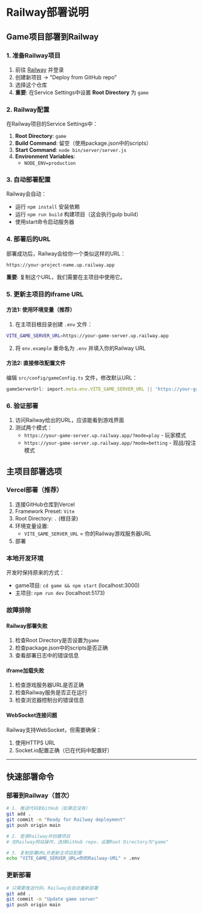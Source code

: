# Railway部署说明

## Game项目部署到Railway

### 1. 准备Railway项目
1. 前往 [Railway](https://railway.app/) 并登录
2. 创建新项目 -> "Deploy from GitHub repo"
3. 选择这个仓库
4. **重要**: 在Service Settings中设置 **Root Directory** 为 `game`

### 2. Railway配置
在Railway项目的Service Settings中：

1. **Root Directory**: `game`
2. **Build Command**: 留空（使用package.json中的scripts）
3. **Start Command**: `node bin/server/server.js`
4. **Environment Variables**: 
   - `NODE_ENV=production`

### 3. 自动部署配置
Railway会自动：
- 运行 `npm install` 安装依赖
- 运行 `npm run build` 构建项目（这会执行gulp build）
- 使用start命令启动服务器

### 4. 部署后的URL
部署成功后，Railway会给你一个类似这样的URL：
```
https://your-project-name.up.railway.app
```

**重要**: 复制这个URL，我们需要在主项目中使用它。

### 5. 更新主项目的iframe URL

#### 方法1: 使用环境变量（推荐）
1. 在主项目根目录创建 `.env` 文件：
```bash
VITE_GAME_SERVER_URL=https://your-game-server.up.railway.app
```

2. 将 `env.example` 重命名为 `.env` 并填入你的Railway URL

#### 方法2: 直接修改配置文件
编辑 `src/config/gameConfig.ts` 文件，修改默认URL：
```typescript
gameServerUrl: import.meta.env.VITE_GAME_SERVER_URL || 'https://your-game-server.up.railway.app',
```

### 6. 验证部署
1. 访问Railway给出的URL，应该能看到游戏界面
2. 测试两个模式：
   - `https://your-game-server.up.railway.app/?mode=play` - 玩家模式
   - `https://your-game-server.up.railway.app/?mode=betting` - 观战/投注模式

## 主项目部署选项

### Vercel部署（推荐）
1. 连接GitHub仓库到Vercel
2. Framework Preset: `Vite`
3. Root Directory: `.` (根目录)
4. 环境变量设置:
   - `VITE_GAME_SERVER_URL` = 你的Railway游戏服务器URL
5. 部署

### 本地开发环境
开发时保持原来的方式：
- game项目: `cd game && npm start` (localhost:3000)
- 主项目: `npm run dev` (localhost:5173)

### 故障排除

#### Railway部署失败
1. 检查Root Directory是否设置为`game`
2. 检查package.json中的scripts是否正确
3. 查看部署日志中的错误信息

#### iframe加载失败
1. 检查游戏服务器URL是否正确
2. 检查Railway服务是否正在运行
3. 检查浏览器控制台的错误信息

#### WebSocket连接问题
Railway支持WebSocket，但需要确保：
1. 使用HTTPS URL
2. Socket.io配置正确（已在代码中配置好）

---

## 快速部署命令

### 部署到Railway（首次）
```bash
# 1. 推送代码到GitHub（如果还没有）
git add .
git commit -m "Ready for Railway deployment"
git push origin main

# 2. 登录Railway并创建项目
# 在Railway网站操作，选择GitHub repo，设置Root Directory为"game"

# 3. 复制部署URL并更新主项目配置
echo "VITE_GAME_SERVER_URL=你的Railway-URL" > .env
```

### 更新部署
```bash
# 只需要推送代码，Railway会自动重新部署
git add .
git commit -m "Update game server"
git push origin main
``` 